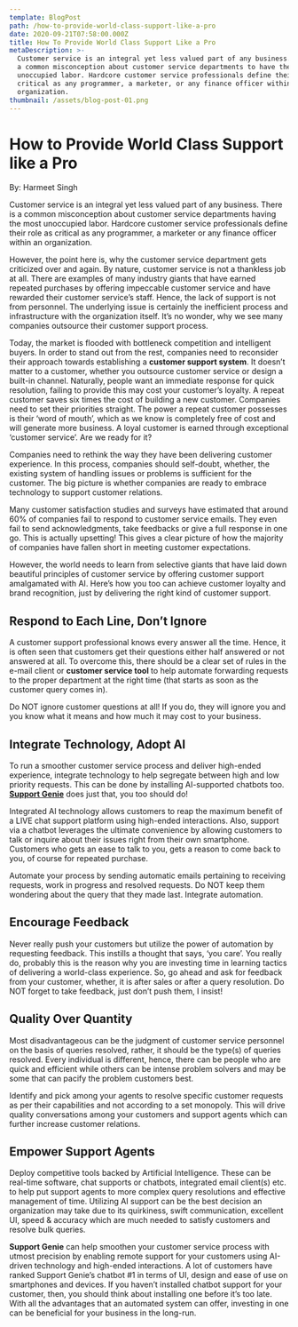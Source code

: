 ```yaml
---
template: BlogPost
path: /how-to-provide-world-class-support-like-a-pro
date: 2020-09-21T07:58:00.000Z
title: How To Provide World Class Support Like a Pro
metaDescription: >-
  Customer service is an integral yet less valued part of any business. There is
  a common misconception about customer service departments to have the most
  unoccupied labor. Hardcore customer service professionals define their role as
  critical as any programmer, a marketer, or any finance officer within an
  organization.
thumbnail: /assets/blog-post-01.png
---
```

# How to Provide World Class Support like a Pro

By: Harmeet Singh

Customer service is an integral yet less valued part of any business. There is a common misconception about customer service departments having the most unoccupied labor. Hardcore customer service professionals define their role as critical as any programmer, a marketer or any finance officer within an organization.

However, the point here is, why the customer service department gets criticized over and again. By nature, customer service is not a thankless job at all. There are examples of many industry giants that have earned repeated purchases by offering impeccable customer service and have rewarded their customer service’s staff. Hence, the lack of support is not from personnel. The underlying issue is certainly the inefficient process and infrastructure with the organization itself. It’s no wonder, why we see many companies outsource their customer support process.

Today, the market is flooded with bottleneck competition and intelligent buyers. In order to stand out from the rest, companies need to reconsider their approach towards establishing a **customer support system**. It doesn’t matter to a customer, whether you outsource customer service or design a built-in channel. Naturally, people want an immediate response for quick resolution, failing to provide this may cost your customer’s loyalty. A repeat customer saves six times the cost of building a new customer. Companies need to set their priorities straight. The power a repeat customer possesses is their ‘word of mouth’, which as we know is completely free of cost and will generate more business. A loyal customer is earned through exceptional ‘customer service’. Are we ready for it?

Companies need to rethink the way they have been delivering customer experience. In this process, companies should self-doubt, whether, the existing system of handling issues or problems is sufficient for the customer. The big picture is whether companies are ready to embrace technology to support customer relations.

Many customer satisfaction studies and surveys have estimated that around 60% of companies fail to respond to customer service emails. They even fail to send acknowledgments, take feedbacks or give a full response in one go. This is actually upsetting! This gives a clear picture of how the majority of companies have fallen short in meeting customer expectations.

However, the world needs to learn from selective giants that have laid down beautiful principles of customer service by offering customer support amalgamated with AI. Here’s how you too can achieve customer loyalty and brand recognition, just by delivering the right kind of customer support.



## Respond to Each Line, Don’t Ignore

A customer support professional knows every answer all the time. Hence, it is often seen that customers get their questions either half answered or not answered at all. To overcome this, there should be a clear set of rules in the e-mail client or **customer service tool** to help automate forwarding requests to the proper department at the right time (that starts as soon as the customer query comes in).

Do NOT ignore customer questions at all! If you do, they will ignore you and you know what it means and how much it may cost to your business. 



## Integrate Technology, Adopt AI

To run a smoother customer service process and deliver high-ended experience, integrate technology to help segregate between high and low priority requests. This can be done by installing AI-supported chatbots too. [**Support Genie**](https://supportgenie.io/?utm_source=how-to-provide-world-class-support-like-a-pro&utm_medium=blog) does just that, you too should do! 

Integrated AI technology allows customers to reap the maximum benefit of a LIVE chat support platform using high-ended interactions. Also, support via a chatbot leverages the ultimate convenience by allowing customers to talk or inquire about their issues right from their own smartphone. Customers who gets an ease to talk to you, gets a reason to come back to you, of course for repeated purchase. 

Automate your process by sending automatic emails pertaining to receiving requests, work in progress and resolved requests. Do NOT keep them wondering about the query that they made last. Integrate automation.



## Encourage Feedback

Never really push your customers but utilize the power of automation by requesting feedback. This instills a thought that says, ‘you care’. You really do, probably this is the reason why you are investing time in learning tactics of delivering a world-class experience. So, go ahead and ask for feedback from your customer, whether, it is after sales or after a query resolution. Do NOT forget to take feedback, just don’t push them, I insist!



## Quality Over Quantity

Most disadvantageous can be the judgment of customer service personnel on the basis of queries resolved, rather, it should be the type(s) of queries resolved. Every individual is different, hence, there can be people who are quick and efficient while others can be intense problem solvers and may be some that can pacify the problem customers best.

Identify and pick among your agents to resolve specific customer requests as per their capabilities and not according to a set monopoly. This will drive quality conversations among your customers and support agents which can further increase customer relations.



## Empower Support Agents

Deploy competitive tools backed by Artificial Intelligence. These can be real-time software, chat supports or chatbots, integrated email client(s) etc. to help put support agents to more complex query resolutions and effective management of time. Utilizing AI support can be the best decision an organization may take due to its quirkiness, swift communication, excellent UI, speed & accuracy which are much needed to satisfy customers and resolve bulk queries.

**Support Genie** can help smoothen your customer service process with utmost precision by enabling remote support for your customers using AI-driven technology and high-ended interactions. A lot of customers have ranked Support Genie’s chatbot #1 in terms of UI, design and ease of use on smartphones and devices. If you haven’t installed chatbot support for your customer, then, you should think about installing one before it’s too late. With all the advantages that an automated system can offer, investing in one can be beneficial for your business in the long-run.
